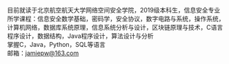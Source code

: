 目前就读于北京航空航天大学网络空间安全学院，2019级本科生，信息安全专业  
所学课程：信息安全数学基础，密码学，安全协议，数字电路与系统，操作系统，计算机网络，数据库系统原理，信息系统分析与设计，区块链原理与技术，C语言程序设计，数据结构，Java程序设计，算法设计与分析  
掌握C，Java，Python，SQL等语言  
邮箱：jamiepw@163.com
